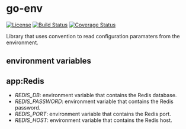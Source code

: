 # go-env

[![License](https://img.shields.io/badge/license-Apache%20License%202.0-blue.svg?style=flat)][license]
[![Build Status](https://travis-ci.org/steenzout/go-env.svg?branch=master)](https://travis-ci.org/steenzout/go-env/)
[![Coverage Status](https://coveralls.io/repos/steenzout/go-env/badge.svg?branch=master&service=github)](https://coveralls.io/github/steenzout/go-env?branch=master)

Library that uses convention to read configuration paramaters from the environment.


## environment variables

## app:Redis

- *REDIS_DB*: environment variable that contains the Redis database.
- *REDIS_PASSWORD*: environment variable that contains the Redis password.
- *REDIS_PORT*: environment variable that contains the Redis port.
- *REDIS_HOST*: environment variable that contains the Redis host.


[license]:  https://raw.githubusercontent.com/steenzout/go-env/master/LICENSE   "Apache License 2.0"
